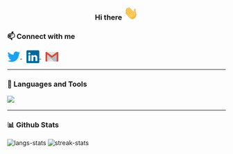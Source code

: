 <h3 align="center">Hi there <img src="images/Hi.gif" height="32"></h2>

### **📫 Connect with me**

<p align="left">
   <a href="https://twitter.com/ShariqAsadi" target="_blank" style='margin-right:10px' rel="noreferrer">
    <img align="center" src="images/twitter.svg" alt="twitter" height="30px" width="30px" />
  </a>
  <a href="https://www.linkedin.com/in/shariq-asadi/" target="_blank" style='margin-right:10px' rel="noreferrer">
    <img align="center" src="images/linkedin.svg" alt="linkedin" height="30px" width="30px" />
  </a>
  <a href="mailto:shariq.asadi@gmail.com" target="_blank" rel="noreferrer">
    <img align="center" src="images/gmail.svg" alt="email" height="30px" width="30px" />
  </a>
</p>

---

### **🔨 Languages and Tools**

<p align="left">
  <a href="https://go-skill-icons.vercel.app/">
    <img
      src="https://go-skill-icons.vercel.app/api/icons?i=javascript,typescript,html,css,tailwind,react,emotion,styledcomponents,shadcn,reactquery,redux,zustand,storybook,nextjs,astro,jest,vitest,testinglibrary,playwright,vite,webpack,babel,npm,yarn,pnpm,nodejs,bun,expressjs,hono,postgresql,supabase,prisma,drizzle,prettier,betterauth,docker,linux,git,githubactions,sentry,bash,jira,miro,mermaid,"
    />
  </a>
</p>

---

### **📊 Github Stats**

<p align='left'>
<img src='https://github-readme-stats-shariqasadi.vercel.app/api/top-langs/?username=shariqasadi&layout=compact&theme=radical' alt="langs-stats"/>
<img src='https://github-readme-streak-stats.herokuapp.com/?user=shariqasadi&theme=radical' alt="streak-stats" height='165'/>
</p>
